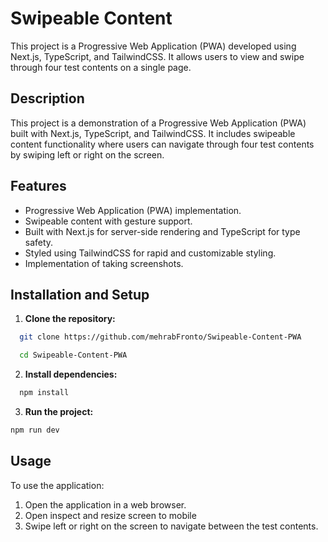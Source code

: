 # Swipeable Content

This project is a Progressive Web Application (PWA) developed using Next.js, TypeScript, and TailwindCSS. It allows users to view and swipe through four test contents on a single page.

## Description

This project is a demonstration of a Progressive Web Application (PWA) built with Next.js, TypeScript, and TailwindCSS. It includes swipeable content functionality where users can navigate through four test contents by swiping left or right on the screen.

## Features

- Progressive Web Application (PWA) implementation.
- Swipeable content with gesture support.
- Built with Next.js for server-side rendering and TypeScript for type safety.
- Styled using TailwindCSS for rapid and customizable styling.
- Implementation of taking screenshots.

## Installation and Setup

1. **Clone the repository:**

```sh
  git clone https://github.com/mehrabFronto/Swipeable-Content-PWA
  ```

```sh
  cd Swipeable-Content-PWA
  ```

2. **Install dependencies:**

```sh
  npm install
  ```



3. **Run the project:**

```sh
npm run dev
  ```

## Usage

To use the application:

1. Open the application in a web browser.
2. Open inspect and resize screen to mobile
3. Swipe left or right on the screen to navigate between the test contents.
